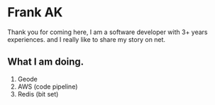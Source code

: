 # Frank AK
Thank you for coming here, I am a software developer with 3+ years experiences. and I really like to share my story on net.

## What I am doing.

1. Geode 
2. AWS (code pipeline)
3. Redis (bit set)

